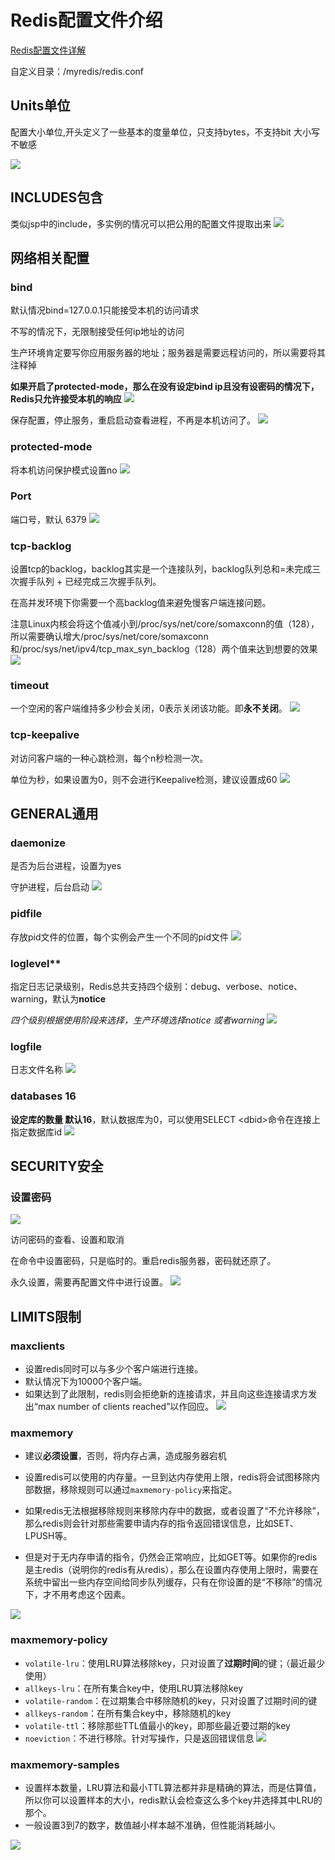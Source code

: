 # Redis配置文件介绍

[Redis配置文件详解](https://blog.csdn.net/suprezheng/article/details/90679790)

自定义目录：/myredis/redis.conf

##  Units单位

配置大小单位,开头定义了一些基本的度量单位，只支持bytes，不支持bit
大小写不敏感

![](https://raw.githubusercontent.com/Swiftie13st/Figurebed/main/img/202210032013831.png)

## INCLUDES包含

类似jsp中的include，多实例的情况可以把公用的配置文件提取出来
![](https://raw.githubusercontent.com/Swiftie13st/Figurebed/main/img/202210032013058.png)

## 网络相关配置

### bind

默认情况bind=127.0.0.1只能接受本机的访问请求

不写的情况下，无限制接受任何ip地址的访问

生产环境肯定要写你应用服务器的地址；服务器是需要远程访问的，所以需要将其注释掉

**如果开启了protected-mode，那么在没有设定bind ip且没有设密码的情况下，Redis只允许接受本机的响应**
![](https://raw.githubusercontent.com/Swiftie13st/Figurebed/main/img/202210032014944.png)

保存配置，停止服务，重启启动查看进程，不再是本机访问了。
![](https://raw.githubusercontent.com/Swiftie13st/Figurebed/main/img/202210032014847.png)

### protected-mode

将本机访问保护模式设置no
![](https://raw.githubusercontent.com/Swiftie13st/Figurebed/main/img/202210032014731.png)

### Port

端口号，默认 6379
![](https://raw.githubusercontent.com/Swiftie13st/Figurebed/main/img/202210032014796.png)

### tcp-backlog

设置tcp的backlog，backlog其实是一个连接队列，backlog队列总和=未完成三次握手队列 + 已经完成三次握手队列。

在高并发环境下你需要一个高backlog值来避免慢客户端连接问题。

注意Linux内核会将这个值减小到/proc/sys/net/core/somaxconn的值（128），所以需要确认增大/proc/sys/net/core/somaxconn和/proc/sys/net/ipv4/tcp_max_syn_backlog（128）两个值来达到想要的效果
![](https://raw.githubusercontent.com/Swiftie13st/Figurebed/main/img/202210032015844.png)

### timeout

一个空闲的客户端维持多少秒会关闭，0表示关闭该功能。即**永不关闭**。
![](https://raw.githubusercontent.com/Swiftie13st/Figurebed/main/img/202210032015726.png)

### tcp-keepalive

对访问客户端的一种心跳检测，每个n秒检测一次。

单位为秒，如果设置为0，则不会进行Keepalive检测，建议设置成60
![](https://raw.githubusercontent.com/Swiftie13st/Figurebed/main/img/202210032015652.png)

## GENERAL通用

### daemonize

是否为后台进程，设置为yes

守护进程，后台启动
![](https://raw.githubusercontent.com/Swiftie13st/Figurebed/main/img/202210032017823.png)

### pidfile

存放pid文件的位置，每个实例会产生一个不同的pid文件
![](https://raw.githubusercontent.com/Swiftie13st/Figurebed/main/img/202210032017704.png)

### loglevel**

指定日志记录级别，Redis总共支持四个级别：debug、verbose、notice、warning，默认为**notice**

*四个级别根据使用阶段来选择，生产环境选择notice 或者warning*
![](https://raw.githubusercontent.com/Swiftie13st/Figurebed/main/img/202210032017148.png)

### logfile

日志文件名称
![](https://raw.githubusercontent.com/Swiftie13st/Figurebed/main/img/202210032017188.png)

### databases 16

**设定库的数量 默认16**，默认数据库为0，可以使用SELECT \<dbid\>命令在连接上指定数据库id
![](https://raw.githubusercontent.com/Swiftie13st/Figurebed/main/img/202210032017536.png)

## SECURITY安全

### 设置密码
![](https://raw.githubusercontent.com/Swiftie13st/Figurebed/main/img/202210032017032.png)

访问密码的查看、设置和取消

在命令中设置密码，只是临时的。重启redis服务器，密码就还原了。

永久设置，需要再配置文件中进行设置。
![](https://raw.githubusercontent.com/Swiftie13st/Figurebed/main/img/202210032018801.png)

## LIMITS限制

### maxclients

- 设置redis同时可以与多少个客户端进行连接。
- 默认情况下为10000个客户端。
- 如果达到了此限制，redis则会拒绝新的连接请求，并且向这些连接请求方发出“max number of clients reached”以作回应。
![](https://raw.githubusercontent.com/Swiftie13st/Figurebed/main/img/202210032018739.png)

### maxmemory

- 建议**必须设置**，否则，将内存占满，造成服务器宕机

- 设置redis可以使用的内存量。一旦到达内存使用上限，redis将会试图移除内部数据，移除规则可以通过`maxmemory-policy`来指定。

- 如果redis无法根据移除规则来移除内存中的数据，或者设置了“不允许移除”，那么redis则会针对那些需要申请内存的指令返回错误信息，比如SET、LPUSH等。

- 但是对于无内存申请的指令，仍然会正常响应，比如GET等。如果你的redis是主redis（说明你的redis有从redis），那么在设置内存使用上限时，需要在系统中留出一些内存空间给同步队列缓存，只有在你设置的是“不移除”的情况下，才不用考虑这个因素。

![](https://raw.githubusercontent.com/Swiftie13st/Figurebed/main/img/202210032018914.png)

### maxmemory-policy

- `volatile-lru`：使用LRU算法移除key，只对设置了**过期时间**的键；（最近最少使用）
- `allkeys-lru`：在所有集合key中，使用LRU算法移除key
- `volatile-random`：在过期集合中移除随机的key，只对设置了过期时间的键
- `allkeys-random`：在所有集合key中，移除随机的key
- `volatile-ttl`：移除那些TTL值最小的key，即那些最近要过期的key
- `noeviction`：不进行移除。针对写操作，只是返回错误信息
![](https://raw.githubusercontent.com/Swiftie13st/Figurebed/main/img/202210032020368.png)

### maxmemory-samples

- 设置样本数量，LRU算法和最小TTL算法都并非是精确的算法，而是估算值，所以你可以设置样本的大小，redis默认会检查这么多个key并选择其中LRU的那个。
- 一般设置3到7的数字，数值越小样本越不准确，但性能消耗越小。

![](https://raw.githubusercontent.com/Swiftie13st/Figurebed/main/img/202210032020959.png)
